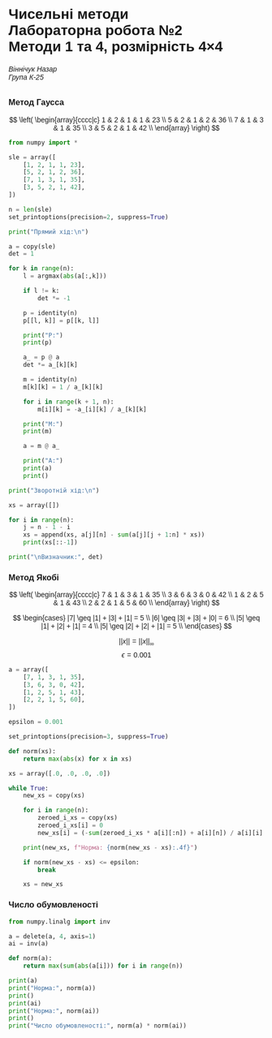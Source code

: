 # Чисельні методи <br> Лабораторна робота №2 <br> Методи 1 та 4, розмірність 4×4
###### Віннічук Назар <br> Група К-25

### Метод Гаусса

$$
    \left(
    \begin{array}{cccc|c}
        1 & 2 & 1 & 1 & 23 \\
        5 & 2 & 1 & 2 & 36 \\
        7 & 1 & 3 & 1 & 35 \\
        3 & 5 & 2 & 1 & 42 \\
    \end{array}
    \right)
$$

```python
from numpy import *

sle = array([
    [1, 2, 1, 1, 23],
    [5, 2, 1, 2, 36],
    [7, 1, 3, 1, 35],
    [3, 5, 2, 1, 42],
])

n = len(sle)
set_printoptions(precision=2, suppress=True)

print("Прямий хід:\n")

a = copy(sle)
det = 1

for k in range(n):
    l = argmax(abs(a[:,k]))

    if l != k:
        det *= -1

    p = identity(n)
    p[[l, k]] = p[[k, l]]

    print("P:")
    print(p)

    a_ = p @ a
    det *= a_[k][k]

    m = identity(n)
    m[k][k] = 1 / a_[k][k]

    for i in range(k + 1, n):
        m[i][k] = -a_[i][k] / a_[k][k]

    print("M:")
    print(m)

    a = m @ a_

    print("A:")
    print(a)
    print()

print("Зворотній хід:\n")

xs = array([])

for i in range(n):
    j = n - 1 - i
    xs = append(xs, a[j][n] - sum(a[j][j + 1:n] * xs))
    print(xs[::-1])

print("\nВизначник:", det)
```

### Метод Якобі

$$
    \left(
    \begin{array}{cccc|c}
        7 & 1 & 3 & 1 & 35 \\
        3 & 6 & 3 & 0 & 42 \\
        1 & 2 & 5 & 1 & 43 \\
        2 & 2 & 1 & 5 & 60 \\
    \end{array}
    \right)
$$

$$
    \begin{cases}
        |7| \geq |1| + |3| + |1| = 5 \\
        |6| \geq |3| + |3| + |0| = 6 \\
        |5| \geq |1| + |2| + |1| = 4 \\
        |5| \geq |2| + |2| + |1| = 5 \\
    \end{cases}
$$

$$ ||x|| = {||x||}_{\infty} $$
$$ \epsilon = 0.001 $$

```python
a = array([
    [7, 1, 3, 1, 35],
    [3, 6, 3, 0, 42],
    [1, 2, 5, 1, 43],
    [2, 2, 1, 5, 60],
])

epsilon = 0.001

set_printoptions(precision=3, suppress=True)

def norm(xs):
    return max(abs(x) for x in xs)

xs = array([.0, .0, .0, .0])

while True:
    new_xs = copy(xs)

    for i in range(n):
        zeroed_i_xs = copy(xs)
        zeroed_i_xs[i] = 0
        new_xs[i] = (-sum(zeroed_i_xs * a[i][:n]) + a[i][n]) / a[i][i]

    print(new_xs, f"Норма: {norm(new_xs - xs):.4f}")

    if norm(new_xs - xs) <= epsilon:
        break

    xs = new_xs
```

### Число обумовленості

```python
from numpy.linalg import inv

a = delete(a, 4, axis=1)
ai = inv(a)

def norm(a):
    return max(sum(abs(a[i])) for i in range(n))

print(a)
print("Норма:", norm(a))
print()
print(ai)
print("Норма:", norm(ai))
print()
print("Число обумовленості:", norm(a) * norm(ai))
```


<style>
    body {
        font-family: sans-serif;
    }
    .MathJax * {
        color: inherit !important;
    }
</style>
